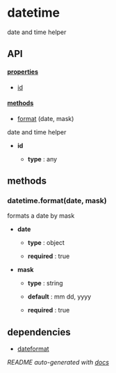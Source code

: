 # datetime

date and time helper

## API

#### [properties](#datetime-properties)

  - [id](#datetime-properties-id)


#### [methods](#datetime-methods)

  - [format](#datetime-methods-format) (date, mask)


date and time helper

- **id** 

  - **type** : any


<a name="datetime-methods"></a> 

## methods 

<a name="datetime-methods-format"></a> 

### datetime.format(date, mask)

formats a date by mask

- **date** 

  - **type** : object

  - **required** : true

- **mask** 

  - **type** : string

  - **default** : mm dd, yyyy

  - **required** : true


## dependencies 
- [dateformat](http://npmjs.org/package/dateformat)

*README auto-generated with [docs](https://github.com/bigcompany/resources/tree/master/docs)*